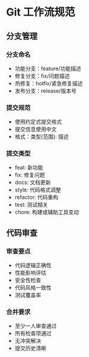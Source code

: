 # Git 工作流规范

## 分支管理

### 分支命名

- 功能分支：feature/功能描述
- 修复分支：fix/问题描述
- 热修复：hotfix/紧急修复描述
- 发布分支：release/版本号

### 提交规范

- 使用约定式提交格式
- 提交信息使用中文
- 格式：类型(范围): 描述

### 提交类型

- feat: 新功能
- fix: 修复问题
- docs: 文档更新
- style: 代码格式调整
- refactor: 代码重构
- test: 测试相关
- chore: 构建或辅助工具变动

## 代码审查

### 审查要点

- 代码逻辑正确性
- 性能影响评估
- 安全性检查
- 代码风格一致性
- 测试覆盖率

### 合并要求

- 至少一人审查通过
- 所有检查项通过
- 无冲突解决
- 提交历史清晰
